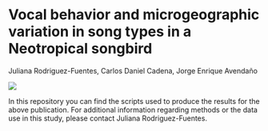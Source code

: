 # Vocal behavior and microgeographic variation in song types in a Neotropical songbird
Juliana Rodriguez-Fuentes, Carlos Daniel Cadena, Jorge Enrique Avendaño

  <a href="https://link.springer.com/epdf/10.1007/s10336-021-01930-9?sharing_token=aqjKK_TVL_Z-UmBrCPnl1ve4RwlQNchNByi7wbcMAY4giD4s6xreUF5MDzIZjW91aK-il2ZfN0338leK6k37Bk-DiIeoBR4DWSC8hYwI15YgGmzF0WvhfIciZ3D_CqByWD2BWCq3sHHGX3Dxg2VpVGIG-xwPuIBpqjjcRXZIGYU%3D"><img src="https://img.shields.io/badge/Journal%20of%20Ornithology-10.1007%2Fs10336--021--01930--9-blue"></a>
 
 In this repository you can find the scripts used to produce the results for the above publication. For additional information regarding methods or the data use in this study, please contact Juliana Rodriguez-Fuentes. 
